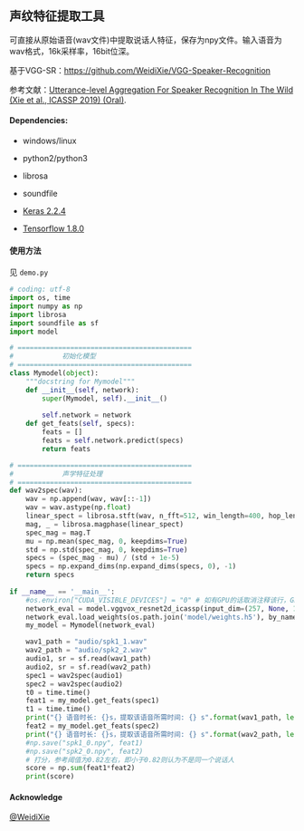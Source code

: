 ## 声纹特征提取工具

可直接从原始语音(wav文件)中提取说话人特征，保存为npy文件。输入语音为wav格式，16k采样率，16bit位深。

基于VGG-SR：<https://github.com/WeidiXie/VGG-Speaker-Recognition>

参考文献：[Utterance-level Aggregation For Speaker Recognition In The Wild (Xie et al., ICASSP 2019) (Oral)](https://arxiv.org/pdf/1902.10107.pdf).

#### Dependencies:

- windows/linux

- python2/python3
- librosa
- soundfile
- [Keras 2.2.4](https://keras.io/)
- [Tensorflow 1.8.0](https://www.tensorflow.org/)

#### 使用方法

见 `demo.py`

```python
# coding: utf-8
import os, time
import numpy as np
import librosa
import soundfile as sf 
import model

# ===========================================
#            初始化模型
# ===========================================
class Mymodel(object):
    """docstring for Mymodel"""
    def __init__(self, network):
        super(Mymodel, self).__init__()
 
        self.network = network
    def get_feats(self, specs):
        feats = []
        feats = self.network.predict(specs)
        return feats

# ===========================================
#            声学特征处理
# ===========================================
def wav2spec(wav):
    wav = np.append(wav, wav[::-1])
    wav = wav.astype(np.float)
    linear_spect = librosa.stft(wav, n_fft=512, win_length=400, hop_length=160).T
    mag, _ = librosa.magphase(linear_spect)  
    spec_mag = mag.T
    mu = np.mean(spec_mag, 0, keepdims=True)
    std = np.std(spec_mag, 0, keepdims=True)
    specs = (spec_mag - mu) / (std + 1e-5)
    specs = np.expand_dims(np.expand_dims(specs, 0), -1)
    return specs
    
if __name__ == '__main__':
    #os.environ["CUDA_VISIBLE_DEVICES"] = "0" # 如有GPU的话取消注释该行，GPU会加速特征提取.
    network_eval = model.vggvox_resnet2d_icassp(input_dim=(257, None, 1),num_class=5994, mode='eval')
    network_eval.load_weights(os.path.join('model/weights.h5'), by_name=True)
    my_model = Mymodel(network_eval)

    wav1_path = "audio/spk1_1.wav"
    wav2_path = "audio/spk2_2.wav"
    audio1, sr = sf.read(wav1_path)
    audio2, sr = sf.read(wav2_path)
    spec1 = wav2spec(audio1)
    spec2 = wav2spec(audio2)
    t0 = time.time()
    feat1 = my_model.get_feats(spec1)
    t1 = time.time()
    print("{} 语音时长: {}s，提取该语音所需时间: {} s".format(wav1_path, len(audio1)/sr, t1-t0))
    feat2 = my_model.get_feats(spec2)
    print("{} 语音时长: {}s，提取该语音所需时间: {} s".format(wav2_path, len(audio2)/sr, time.time()-t1))
    #np.save("spk1_0.npy", feat1)
    #np.save("spk2_0.npy", feat2)
    # 打分，参考阈值为0.82左右，即小于0.82则认为不是同一个说话人
    score = np.sum(feat1*feat2) 
    print(score)
```



#### Acknowledge

[@WeidiXie](<https://github.com/WeidiXie/VGG-Speaker-Recognition>)

